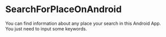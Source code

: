 # SearchForPlaceOnAndroid
You can find information about any place your search in this Android App. You just need to input some keywords.
